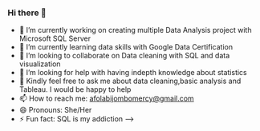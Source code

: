 ### Hi there 👋


- 🔭 I’m currently working on creating multiple Data Analysis project with Microsoft SQL Server
- 🌱 I’m currently learning data skills with Google Data Certification 
- 👯 I’m looking to collaborate on Data cleaning with SQL and data visualization
- 🤔 I’m looking for help with having indepth knowledge about statistics
- 💬 Kindly feel free to ask me about data cleaning,basic analysis and Tableau. I would be happy to help
- 📫 How to reach me: afolabijombomercy@gmail.com
- 😄 Pronouns: She/Her
- ⚡ Fun fact: SQL is my addiction 
-->
